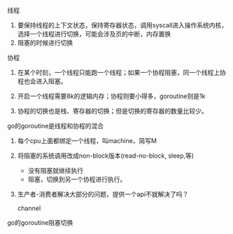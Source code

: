 线程

1. 要保持线程的上下文状态，保持寄存器状态，调用syscall进入操作系统内核，选择一个线程进行切换，可能会涉及页的中断，内存置换
2. 阻塞的时候进行切换



协程

1. 在某个时刻，一个线程只能跑一个线程；如果一个协程阻塞，同一个线程上协程也会进入阻塞。

2. 开启一个线程需要8k的逻辑内存；协程则要小得多，goroutine则是1k
2. 协程的切换也是栈、寄存器的切换；但是切换的寄存器的数量比较少。



go的goroutine是线程和协程的混合

1. 每个cpu上面都绑定一个线程，叫machine，简写M

2. 将阻塞的系统调用改成non-block版本(read-no-block, sleep,等)

   + 没有阻塞就继续执行
   + 阻塞，切换到另一个协程进行执行。

3. 生产者-消费者解决大部分的问题，提供一个api不就解决了吗？

   channel



go的goroutine阻塞切换

